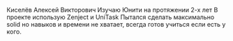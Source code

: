 Киселёв Алексей Викторович
Изучаю Юнити на протяжении 2-х лет
В проекте использую Zenject и UniTask
Пытался сделать максимально solid но навыков и времени не хватает, всегда готов учиться если есть у кого.
